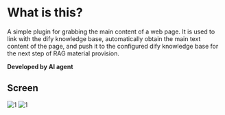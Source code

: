 # What is this? 

A simple plugin for grabbing the main content of a web page. It is used to link with the dify knowledge base, automatically obtain the main text content of the page, and push it to the configured dify knowledge base for the next step of RAG material provision.

**Developed by AI agent**

## Screen

<img alt="1" src="https://github.com/ethanzhrepo/wrb-dify-scraper/blob/main/screen/2.png?raw=true"/>

<img alt="1" src="https://github.com/ethanzhrepo/wrb-dify-scraper/blob/main/screen/2.png?raw=true"/>
